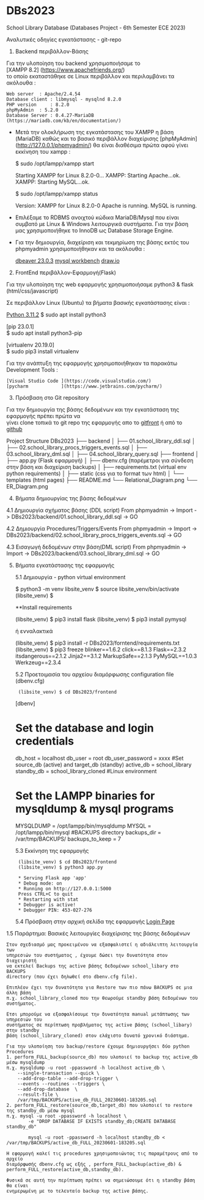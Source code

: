 # DBs2023
School Library Database (Databases Project - 6th Semester ECE 2023)


Αναλυτικές οδηγίες εγκατάστασης - git-repo

1. Backend περιβάλλον-Βάσης

Για την υλοποίηση του backend χρησιμοποιήσαμε το  
[XAMPP 8.2]  (https://www.apachefriends.org/)	
το οποίο εκαταστάθηκε σε Linux περιβάλλον και περιλαμβάνει τα ακόλουθα :

 	Web server	: Apache/2.4.54 
 	Database client : libmysql - mysqlnd 8.2.0
 	PHP version     : 8.2.0
 	phpMyAdmin	: 5.2.0 
 	Database Server : 0.4.27-MariaDB
 	(https://mariadb.com/kb/en/documentation/)
 	
- Μετά την ολοκλήρωση της εγκατάστασης του XAMPP η βάση (MariaDB) καθώς και το βασικό περιβάλλον
  διαχείρισης [phpMyAdmin] (http://127.0.0.1/phpmyadmin/) θα είναι διαθέσιμα πρώτα αφού 
  γίνει εκκίνηση τoυ xampp :

	 $ sudo /opt/lampp/xampp start
	
	 Starting XAMPP for Linux 8.2.0-0...
	 XAMPP: Starting Apache...ok.
	 XAMPP: Starting MySQL...ok.
	 
	$ sudo /opt/lampp/xampp status
	
	 Version: XAMPP for Linux 8.2.0-0
	 Apache is running.
	 MySQL is running.

- Επιλέξαμε το RDBMS ανοιχτού κώδικα MariaDB/Mysql που είναι συμβατό με Linux & Windows
  λειτουργικά συστήματα. Για την βάση μας χρησιμοποιήθηκε τo InnoDB  ως Database Storage 
  Engine.

- Για την δημιουργία, διαχείριση και τεκμηρίωση της βάσης εκτός του phpmyadmin 
  χρησιμοποιήθηκαν και τα ακόλουθα :
     
	 [dbeaver 23.0.3](https://dbeaver.io/) 
	 [mysql workbench](https://www.mysql.com/products/workbench/)
     	 [draw.io](https://draw.io) 

2. FrontEnd περιβάλλον-Εφαρμογή(Flask)

Για την υλοποίηση της web εφαρμογής χρησιμοποιήσαμε python3 & flask (html/css/javascript)

Σε περιβάλλον Linux (Ubuntu) τα βήματα βασικής εγκατάστασης είναι :

[Python 3.11.2](https://www.python.org/) 
 	$ sudo apt install python3
    
[pip 23.0.1]        
     	$ sudo apt install python3-pip
    
[virtualenv 20.19.0]  
     	$ sudo pip3 install virtualenv	

Για την ανάπτυξη της εφαρμογής χρησιμοποιήθηκαν τα παρακάτω Development Tools :

	[Visual Studio Code ](https://code.visualstudio.com/)
	[pycharm            ](https://www.jetbrains.com/pycharm/)

3. Πρόσβαση στο Git repository

Για την δημιουργία της βάσης δεδομένων και την εγκατάσταση της εφαρμογής πρέπει πρώτα να   
γίνει clone τοπικά το git repo της εφαρμογής απο το 
[gitfront](https://gitfront.io/r/user-2518255/u2GWTJ4ezH5x/DBs2023/) 
ή από το
[github](https://github.com/kostiscpp/DBs2023/)

Project Structure
DBs2023
	├── backend
	│   ├── 01.school_library_ddl.sql
	│   ├── 02.school_library_procs_triggers_events.sql
	│   ├── 03.school_library_dml.sql
	│   ├── 04.school_library_query.sql
	├── frontend
	│   ├── app.py                (Flask εφαρμογή)
	│   ├── dbenv.cfg             (παρέμετροι για σύνδεση στην βάση και διαχείριση backups)
	│   ├── requirements.txt      (virtual env python requirements)
	│   ├── static                (css για το format των html)
	│   └── templates             (html pages)
	├── README.md
	└── Relational_Diagram.png
	└── ΕR_Diagram.png

4. Βήματα δημιουργίας της βάσης δεδομένων

 4.1 Δημιουργία σχήματος βάσης (DDL script)
 	  From phpmyadmin -> Import -> DBs2023/backend/01.school_library_ddl.sql -> GO
 
 4.2 Δημιουργία Procedures/Triggers/Events
 	  From phpmyadmin -> Import -> DBs2023/backend/02.school_library_procs_triggers_events.sql -> GO
 	  
 4.3 Εισαγωγή δεδομένων στην βάση(DML script)
 	  From phpmyadmin -> Import -> DBs2023/backend/03.school_library_dml.sql -> GO
 	  
5. Βήματα εγκατάστασης της εφαρμογής

   5.1  Δημιουργία -  python virtual environment
   
    $ python3 -m venv libsite_venv
	$ source libsite_venv/bin/activate
    (libsite_venv) $
	
    **Install requirements
	
	(libsite_venv) $ pip3 install flask
	(libsite_venv) $ pip3 install pymysql
	
	ή ενναλακτικά
	
	(libsite_venv) $ pip3 install -r DBs2023/forntend/requirements.txt
	(libsite_venv) $ pip3 freeze
			blinker==1.6.2
			click==8.1.3
			Flask==2.3.2
			itsdangerous==2.1.2
			Jinja2==3.1.2
			MarkupSafe==2.1.3
			PyMySQL==1.0.3
			Werkzeug==2.3.4
			
   5.2 Προετοιμασία του αρχείου διαμόρφωσης configuration file (dbenv.cfg)
   
   		(libsite_venv) $ cd DBs2023/frontend
   		       		                
	[dbenv]
	# Set the database and login credentials
	db_host = localhost
	db_user = root
	db_user_password = xxxx
	#Set source_db (active) and target_db (standby)
	active_db = school_library
	standby_db = school_library_cloned
	#Linux environment
	# Set the LAMPP binaries for mysqldump & mysql programs 
	MYSQLDUMP = /opt/lampp/bin/mysqldump
	MYSQL = /opt/lampp/bin/mysql
	#BACKUPS directory 
	backups_dir = /var/tmp/BACKUPS/
	backups_to_keep = 7
   
   5.3 Εκκίνηση της εφαρμογής 
   
        (libsite_venv) $ cd DBs2023/frontend
   		(libsite_venv) $ python3 app.py
	
		* Serving Flask app 'app'
		* Debug mode: on
		* Running on http://127.0.0.1:5000
		Press CTRL+C to quit
		* Restarting with stat
		* Debugger is active!
		* Debugger PIN: 453-027-276

   5.4 Πρόσβαση στην αρχική σελίδα της εφαρμογής
        [Login Page](http://127.0.0.1:5000)
        


 1.5 Παράρτημα: Βασικές λειτουργίες διαχείρισης της βάσης δεδομένων

	Στον σχεδιασμό μας προκειμένου να εξασφαλιστεί η αδιάλειπτη λειτουργία των
	υπηρεσιών του συστήματος , έχουμε δώσει την δυνατότητα στον διαχειριστή
	να εκτελεί Backups της active βάσης δεδομένων school_libary στο BACKUPS 
	directory (που έχει δηλωθεί στο dbenv.cfg file).

	Επιπλέον έχει την δυνατότητα για Restore των πιο πάνω BACKUPS σε μια άλλη βάση
	π.χ. school_library_cloned που την θεωρούμε standby βάση δεδομένων του συστήματος.
		
	Ετσι μπορούμε να εξασφαλίσουμε την δυνατότητα manual μετάπτωσης των υπηρεσιών του
	συστήματος σε περίπτωση προβλήματος της active βάσης (school_libary) στην standby 
	βάση (school_library_cloned) στον ελάχιστο δυνατό χρονικό διάστημα.

	Για την υλοποίηση του backup/restore έχουμε δημιουργήσει δύο python Procedures
	1. perform_FULL_backup(source_db) που υλοποιεί το backup της active_db μέσω mysqldump
   	π.χ. mysqldump -u root -ppassword -h localhost active_db \
		--single-transaction --quick \
		--add-drop-table --add-drop-trigger \
		--events --routines --triggers \
		--add-drop-database  \
		--result-file \
		/var/tmp/BACKUPS/active_db_FULL_20230601-183205.sql
	2. perform_FULL_restore(source_db,target_db) που υλοποιεί το restore της standby_db μέσω mysql
   	π.χ. mysql -u root -ppassword -h localhost \
            -e "DROP DATABASE IF EXISTS standby_db;CREATE DATABASE standby_db"
	
            mysql -u root -ppassword -h localhost standby_db < /var/tmp/BACKUPS/active_db_FULL_20230601-183205.sql

	H εφαρμογή καλεί τις procedures χρησιμοποιώντας τις παραμέτρους από το αρχείο 
	διαμόρφωσής dbenv.cfg ως εξής ,	perform_FULL_backup(active_db) & 
	perform_FULL_restore(active_db,standby_db).
	
	Φυσικά σε αυτή την περίπτωση πρέπει να σημειώσουμε ότι η standby βάση θα είναι 
	ενημερωμένη με το τελευταίο backup της active βάσης.



